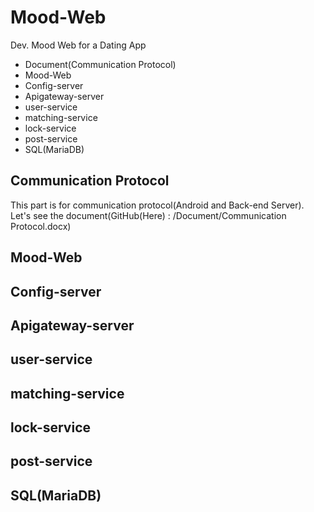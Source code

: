 # Mood-Web
Dev. Mood Web for a Dating App

* Document(Communication Protocol)
* Mood-Web
* Config-server
* Apigateway-server
* user-service
* matching-service
* lock-service
* post-service
* SQL(MariaDB)


## Communication Protocol
This part is for communication protocol(Android and Back-end Server). Let's see the document(GitHub(Here) : /Document/Communication Protocol.docx)

## Mood-Web


## Config-server


## Apigateway-server


## user-service


## matching-service


## lock-service


## post-service


## SQL(MariaDB)

